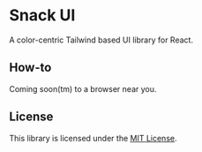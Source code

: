 # Snack UI
A color-centric Tailwind based UI library for React.

## How-to
Coming soon(tm) to a browser near you.

## License
This library is licensed under the [MIT License](LICENSE).
